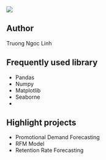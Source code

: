 <img src="https://logos-download.com/wp-content/uploads/2016/10/Python_logo_icon-700x697.png">

## Author
Truong Ngoc Linh

## Frequently used library
- Pandas
- Numpy
- Matplotlib
- Seaborne
- 
## Highlight projects
- Promotional Demand Forecasting
- RFM Model
- Retention Rate Forecasting
